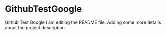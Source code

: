 # GithubTestGoogle
Github Test Google
I am editing the README file. Adding some more details about the project description.

